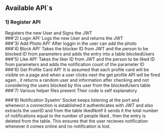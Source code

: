## Available API`s 

### 1) Register API
Registers the new User and Signs the JWT <br/>
###'2) Login API'
Logs the new User and returns the JWT <br/>
###'3) Add Photo API'
After loggin in the user can add the photo<br/>
###'4) Block API'
Takes the blocker ID from JWT and the person to be blocked ID from parameters and adds the entry into a table blockedUsers<br/>
###'5) Like API'
Takes the liker ID from JWT and the person to be liked ID from parameters and adds the notification count of the parameter ID <br/>
###'6) Get Profile Card API'
It is assumed that each profile card will be visible on a page and when a user clicks next the get profile API will be fired again , it returns a random user and information after checking and not considering
the users blocked by this user from the blockedUsers table 
###'7) Various helper files present
Their code is self explanatory<br/> 

###'8) Notification Sysetm'
Socket keeps listening at the port and whenevcr a connection is established it authenticates with JWT and also extracts the userID and from the table likedNotif it sends it the total number of notifications equal to the number of people liked , then the entry is deleted from the table. This ensures that the user recieves notification whenever it comes online and no notification is lost. <br/>



